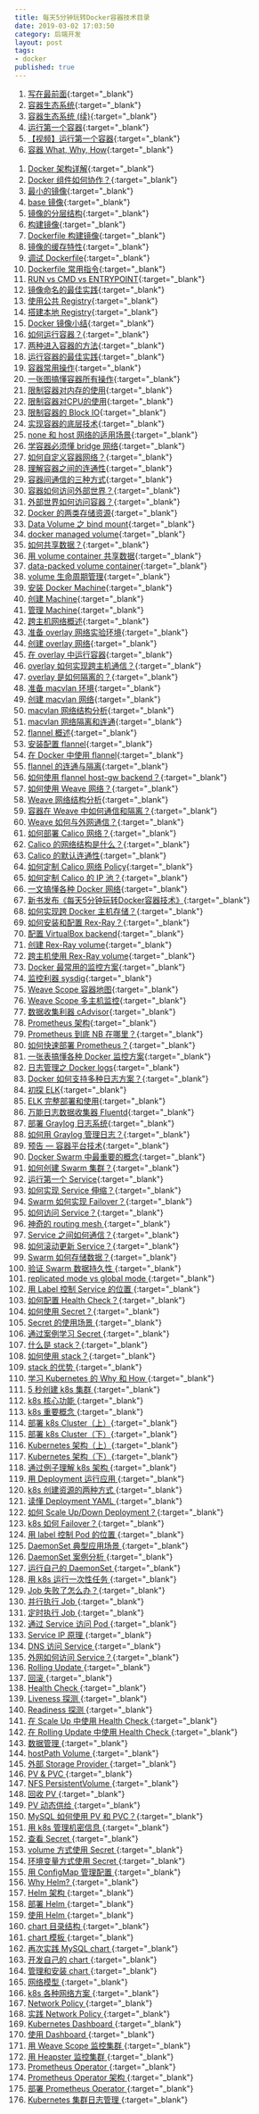 ```yaml
---
title: 每天5分钟玩转Docker容器技术目录
date: 2019-03-02 17:03:50
category: 后端开发
layout: post
tags:
- docker
published: true
---
```



1. [写在最前面](https://www.cnblogs.com/CloudMan6/p/6693772.html){:target="_blank"}
1. [容器生态系统](https://www.cnblogs.com/CloudMan6/p/6706546.html){:target="_blank"}
1. [容器生态系统 (续)](https://www.cnblogs.com/CloudMan6/p/6718464.html){:target="_blank"}
1. [运行第一个容器](https://www.cnblogs.com/CloudMan6/p/6727146.html){:target="_blank"}
1. [【视频】运行第一个容器](https://www.cnblogs.com/CloudMan6/p/6740469.html){:target="_blank"}
1. [容器 What, Why, How](https://www.cnblogs.com/CloudMan6/p/6751516.html){:target="_blank"}
<!-- more -->
1. [Docker 架构详解](https://www.cnblogs.com/CloudMan6/p/6763789.html){:target="_blank"}
1. [Docker 组件如何协作？](https://www.cnblogs.com/CloudMan6/p/6774519.html){:target="_blank"}
1. [最小的镜像](https://www.cnblogs.com/CloudMan6/p/6788841.html){:target="_blank"}
1. [base 镜像](https://www.cnblogs.com/CloudMan6/p/6799197.html){:target="_blank"}
1. [镜像的分层结构](https://www.cnblogs.com/CloudMan6/p/6806193.html){:target="_blank"}
1. [构建镜像](https://www.cnblogs.com/CloudMan6/p/6821332.html){:target="_blank"}
1. [Dockerfile 构建镜像](https://www.cnblogs.com/CloudMan6/p/6830067.html){:target="_blank"}
1. [镜像的缓存特性](https://www.cnblogs.com/CloudMan6/p/6839420.html){:target="_blank"}
1. [调试 Dockerfile](https://www.cnblogs.com/CloudMan6/p/6853329.html){:target="_blank"}
1. [Dockerfile 常用指令](https://www.cnblogs.com/CloudMan6/p/6864000.html){:target="_blank"}
1. [RUN vs CMD vs ENTRYPOINT](https://www.cnblogs.com/CloudMan6/p/6875834.html){:target="_blank"}
1. [镜像命名的最佳实践](https://www.cnblogs.com/CloudMan6/p/6885700.html){:target="_blank"}
1. [使用公共 Registry](https://www.cnblogs.com/CloudMan6/p/6896488.html){:target="_blank"}
1. [搭建本地 Registry](https://www.cnblogs.com/CloudMan6/p/6902325.html){:target="_blank"}
1. [Docker 镜像小结](https://www.cnblogs.com/CloudMan6/p/6913993.html){:target="_blank"}
1. [如何运行容器？](https://www.cnblogs.com/CloudMan6/p/6921132.html){:target="_blank"}
1. [两种进入容器的方法](https://www.cnblogs.com/CloudMan6/p/6928772.html){:target="_blank"}
1. [运行容器的最佳实践](https://www.cnblogs.com/CloudMan6/p/6942370.html){:target="_blank"}
1. [容器常用操作](https://www.cnblogs.com/CloudMan6/p/6952115.html){:target="_blank"}
1. [一张图搞懂容器所有操作](https://www.cnblogs.com/CloudMan6/p/6961665.html){:target="_blank"}
1. [限制容器对内存的使用](https://www.cnblogs.com/CloudMan6/p/6986499.html){:target="_blank"}
1. [限制容器对CPU的使用](https://www.cnblogs.com/CloudMan6/p/7003199.html){:target="_blank"}
1. [限制容器的 Block IO](https://www.cnblogs.com/CloudMan6/p/7016050.html){:target="_blank"}
1. [实现容器的底层技术](https://www.cnblogs.com/CloudMan6/p/7045784.html){:target="_blank"}
1. [none 和 host 网络的适用场景](https://www.cnblogs.com/CloudMan6/p/7053617.html){:target="_blank"}
1. [学容器必须懂 bridge 网络](https://www.cnblogs.com/CloudMan6/p/7066851.html){:target="_blank"}
1. [如何自定义容器网络？](https://www.cnblogs.com/CloudMan6/p/7077198.html){:target="_blank"}
1. [理解容器之间的连通性](https://www.cnblogs.com/CloudMan6/p/7087765.html){:target="_blank"}
1. [容器间通信的三种方式](https://www.cnblogs.com/CloudMan6/p/7096731.html){:target="_blank"}
1. [容器如何访问外部世界？](https://www.cnblogs.com/CloudMan6/p/7107407.html){:target="_blank"}
1. [外部世界如何访问容器？](https://www.cnblogs.com/CloudMan6/p/7118860.html){:target="_blank"}
1. [Docker 的两类存储资源](https://www.cnblogs.com/CloudMan6/p/7127843.html){:target="_blank"}
1. [Data Volume 之 bind mount](https://www.cnblogs.com/CloudMan6/p/7142150.html){:target="_blank"}
1. [docker managed volume](https://www.cnblogs.com/CloudMan6/p/7152775.html){:target="_blank"}
1. [如何共享数据？](https://www.cnblogs.com/CloudMan6/p/7163399.html){:target="_blank"}
1. [用 volume container 共享数据](https://www.cnblogs.com/CloudMan6/p/7188479.html){:target="_blank"}
1. [data-packed volume container](https://www.cnblogs.com/CloudMan6/p/7203285.html){:target="_blank"}
1. [volume 生命周期管理](https://www.cnblogs.com/CloudMan6/p/7214828.html){:target="_blank"}
1. [安装 Docker Machine](https://www.cnblogs.com/CloudMan6/p/7223599.html){:target="_blank"}
1. [创建 Machine](https://www.cnblogs.com/CloudMan6/p/7237420.html){:target="_blank"}
1. [管理 Machine](https://www.cnblogs.com/CloudMan6/p/7248188.html){:target="_blank"}
1. [跨主机网络概述](https://www.cnblogs.com/CloudMan6/p/7259266.html){:target="_blank"}
1. [准备 overlay 网络实验环境](https://www.cnblogs.com/CloudMan6/p/7270551.html){:target="_blank"}
1. [创建 overlay 网络](https://www.cnblogs.com/CloudMan6/p/7280787.html){:target="_blank"}
1. [在 overlay 中运行容器](https://www.cnblogs.com/CloudMan6/p/7294501.html){:target="_blank"}
1. [overlay 如何实现跨主机通信？](https://www.cnblogs.com/CloudMan6/p/7305989.html){:target="_blank"}
1. [overlay 是如何隔离的？](https://www.cnblogs.com/CloudMan6/p/7341487.html){:target="_blank"}
1. [准备 macvlan 环境](https://www.cnblogs.com/CloudMan6/p/7352620.html){:target="_blank"}
1. [创建 macvlan 网络](https://www.cnblogs.com/CloudMan6/p/7364332.html){:target="_blank"}
1. [macvlan 网络结构分析](https://www.cnblogs.com/CloudMan6/p/7383919.html){:target="_blank"}
1. [macvlan 网络隔离和连通](https://www.cnblogs.com/CloudMan6/p/7400580.html){:target="_blank"}
1. [flannel 概述](https://www.cnblogs.com/CloudMan6/p/7412150.html){:target="_blank"}
1. [安装配置 flannel](https://www.cnblogs.com/CloudMan6/p/7424858.html){:target="_blank"}
1. [在 Docker 中使用 flannel](https://www.cnblogs.com/CloudMan6/p/7441188.html){:target="_blank"}
1. [flannel 的连通与隔离](https://www.cnblogs.com/CloudMan6/p/7447716.html){:target="_blank"}
1. [如何使用 flannel host-gw backend？](https://www.cnblogs.com/CloudMan6/p/7457653.html){:target="_blank"}
1. [如何使用 Weave 网络？](https://www.cnblogs.com/CloudMan6/p/7471162.html){:target="_blank"}
1. [Weave 网络结构分析](https://www.cnblogs.com/CloudMan6/p/7482035.html){:target="_blank"}
1. [容器在 Weave 中如何通信和隔离？](https://www.cnblogs.com/CloudMan6/p/7491831.html){:target="_blank"}
1. [Weave 如何与外网通信？](https://www.cnblogs.com/CloudMan6/p/7500550.html){:target="_blank"}
1. [如何部署 Calico 网络？](https://www.cnblogs.com/CloudMan6/p/7509975.html){:target="_blank"}
1. [Calico 的网络结构是什么？](https://www.cnblogs.com/CloudMan6/p/7520164.html){:target="_blank"}
1. [Calico 的默认连通性](https://www.cnblogs.com/CloudMan6/p/7536746.html){:target="_blank"}
1. [如何定制 Calico 网络 Policy](https://www.cnblogs.com/CloudMan6/p/7552618.html){:target="_blank"}
1. [如何定制 Calico 的 IP 池？](https://www.cnblogs.com/CloudMan6/p/7571272.html){:target="_blank"}
1. [一文搞懂各种 Docker 网络](https://www.cnblogs.com/CloudMan6/p/7587532.html){:target="_blank"}
1. [新书发布《每天5分钟玩转Docker容器技术》](https://www.cnblogs.com/CloudMan6/p/7594225.html){:target="_blank"}
1. [如何实现跨 Docker 主机存储？](https://www.cnblogs.com/CloudMan6/p/7595437.html){:target="_blank"}
1. [如何安装和配置 Rex-Ray？](https://www.cnblogs.com/CloudMan6/p/7607705.html){:target="_blank"}
1. [配置 VirtualBox backend](https://www.cnblogs.com/CloudMan6/p/7617211.html){:target="_blank"}
1. [创建 Rex-Ray volume](https://www.cnblogs.com/CloudMan6/p/7624556.html){:target="_blank"}
1. [跨主机使用 Rex-Ray volume](https://www.cnblogs.com/CloudMan6/p/7630205.html){:target="_blank"}
1. [Docker 最常用的监控方案](https://www.cnblogs.com/CloudMan6/p/7637361.html){:target="_blank"}
1. [监控利器 sysdig](https://www.cnblogs.com/CloudMan6/p/7646995.html){:target="_blank"}
1. [Weave Scope 容器地图](https://www.cnblogs.com/CloudMan6/p/7655294.html){:target="_blank"}
1. [Weave Scope 多主机监控](https://www.cnblogs.com/CloudMan6/p/7674011.html){:target="_blank"}
1. [数据收集利器 cAdvisor](https://www.cnblogs.com/CloudMan6/p/7683190.html){:target="_blank"}
1. [Prometheus 架构](https://www.cnblogs.com/CloudMan6/p/7692765.html){:target="_blank"}
1. [Prometheus 到底 NB 在哪里？](https://www.cnblogs.com/CloudMan6/p/7709970.html){:target="_blank"}
1. [如何快速部署 Prometheus？](https://www.cnblogs.com/CloudMan6/p/7724576.html){:target="_blank"}
1. [一张表搞懂各种 Docker 监控方案](https://www.cnblogs.com/CloudMan6/p/7736176.html){:target="_blank"}
1. [日志管理之 Docker logs](https://www.cnblogs.com/CloudMan6/p/7749304.html){:target="_blank"}
1. [Docker 如何支持多种日志方案？](https://www.cnblogs.com/CloudMan6/p/7762369.html){:target="_blank"}
1. [初探 ELK](https://www.cnblogs.com/CloudMan6/p/7770916.html){:target="_blank"}
1. [ELK 完整部署和使用](https://www.cnblogs.com/CloudMan6/p/7787870.html){:target="_blank"}
1. [万能日志数据收集器 Fluentd](https://www.cnblogs.com/CloudMan6/p/7798224.html){:target="_blank"}
1. [部署 Graylog 日志系统](https://www.cnblogs.com/CloudMan6/p/7808708.html){:target="_blank"}
1. [如何用 Graylog 管理日志？](https://www.cnblogs.com/CloudMan6/p/7821817.html){:target="_blank"}
1. [预告 — 容器平台技术](https://www.cnblogs.com/CloudMan6/p/7834113.html){:target="_blank"}
1. [Docker Swarm 中最重要的概念](https://www.cnblogs.com/CloudMan6/p/7845365.html){:target="_blank"}
1. [如何创建 Swarm 集群？](https://www.cnblogs.com/CloudMan6/p/7862254.html){:target="_blank"}
1. [运行第一个 Service](https://www.cnblogs.com/CloudMan6/p/7874609.html){:target="_blank"}
1. [如何实现 Service 伸缩？](https://www.cnblogs.com/CloudMan6/p/7885667.html){:target="_blank"}
1. [Swarm 如何实现 Failover？](https://www.cnblogs.com/CloudMan6/p/7898245.html){:target="_blank"}
1. [如何访问 Service？](https://www.cnblogs.com/CloudMan6/p/7909136.html){:target="_blank"}
1. [神奇的 routing mesh ](https://www.cnblogs.com/CloudMan6/p/7930321.html){:target="_blank"}
1. [Service 之间如何通信？](https://www.cnblogs.com/CloudMan6/p/7967419.html){:target="_blank"}
1. [如何滚动更新 Service？](https://www.cnblogs.com/CloudMan6/p/7988455.html){:target="_blank"}
1. [Swarm 如何存储数据？](https://www.cnblogs.com/CloudMan6/p/8000906.html){:target="_blank"}
1. [验证 Swarm 数据持久性 ](https://www.cnblogs.com/CloudMan6/p/8016994.html){:target="_blank"}
1. [replicated mode vs global mode ](https://www.cnblogs.com/CloudMan6/p/8028712.html){:target="_blank"}
1. [用 Label 控制 Service 的位置 ](https://www.cnblogs.com/CloudMan6/p/8038799.html){:target="_blank"}
1. [如何配置 Health Check？](https://www.cnblogs.com/CloudMan6/p/8053323.html){:target="_blank"}
1. [如何使用 Secret？](https://www.cnblogs.com/CloudMan6/p/8068057.html){:target="_blank"}
1. [Secret 的使用场景 ](https://www.cnblogs.com/CloudMan6/p/8082429.html){:target="_blank"}
1. [通过案例学习 Secret ](https://www.cnblogs.com/CloudMan6/p/8098761.html){:target="_blank"}
1. [什么是 stack？](https://www.cnblogs.com/CloudMan6/p/8119150.html){:target="_blank"}
1. [如何使用 stack？](https://www.cnblogs.com/CloudMan6/p/8135714.html){:target="_blank"}
1. [stack 的优势 ](https://www.cnblogs.com/CloudMan6/p/8157391.html){:target="_blank"}
1. [学习 Kubernetes 的 Why 和 How ](https://www.cnblogs.com/CloudMan6/p/8178483.html){:target="_blank"}
1. [5 秒创建 k8s 集群 ](https://www.cnblogs.com/CloudMan6/p/8194895.html){:target="_blank"}
1. [k8s 核心功能 ](https://www.cnblogs.com/CloudMan6/p/8231789.html){:target="_blank"}
1. [k8s 重要概念 ](https://www.cnblogs.com/CloudMan6/p/8252204.html){:target="_blank"}
1. [部署 k8s Cluster（上）](https://www.cnblogs.com/CloudMan6/p/8269620.html){:target="_blank"}
1. [部署 k8s Cluster（下）](https://www.cnblogs.com/CloudMan6/p/8282367.html){:target="_blank"}
1. [Kubernetes 架构（上）](https://www.cnblogs.com/CloudMan6/p/8294766.html){:target="_blank"}
1. [Kubernetes 架构（下）](https://www.cnblogs.com/CloudMan6/p/8308334.html){:target="_blank"}
1. [通过例子理解 k8s 架构 ](https://www.cnblogs.com/CloudMan6/p/8323420.html){:target="_blank"}
1. [用 Deployment 运行应用 ](https://www.cnblogs.com/CloudMan6/p/8336904.html){:target="_blank"}
1. [k8s 创建资源的两种方式 ](https://www.cnblogs.com/CloudMan6/p/8351975.html){:target="_blank"}
1. [读懂 Deployment YAML ](https://www.cnblogs.com/CloudMan6/p/8370501.html){:target="_blank"}
1. [如何 Scale Up/Down Deployment？](https://www.cnblogs.com/CloudMan6/p/8383356.html){:target="_blank"}
1. [k8s 如何 Failover？](https://www.cnblogs.com/CloudMan6/p/8400717.html){:target="_blank"}
1. [用 label 控制 Pod 的位置 ](https://www.cnblogs.com/CloudMan6/p/8440366.html){:target="_blank"}
1. [DaemonSet 典型应用场景 ](https://www.cnblogs.com/CloudMan6/p/8445954.html){:target="_blank"}
1. [DaemonSet 案例分析 ](https://www.cnblogs.com/CloudMan6/p/8449209.html){:target="_blank"}
1. [运行自己的 DaemonSet ](https://www.cnblogs.com/CloudMan6/p/8452453.html){:target="_blank"}
1. [用 k8s 运行一次性任务 ](https://www.cnblogs.com/CloudMan6/p/8454758.html){:target="_blank"}
1. [Job 失败了怎么办？](https://www.cnblogs.com/CloudMan6/p/8457932.html){:target="_blank"}
1. [并行执行 Job ](https://www.cnblogs.com/CloudMan6/p/8468533.html){:target="_blank"}
1. [定时执行 Job ](https://www.cnblogs.com/CloudMan6/p/8476883.html){:target="_blank"}
1. [通过 Service 访问 Pod ](https://www.cnblogs.com/CloudMan6/p/8486913.html){:target="_blank"}
1. [Service IP 原理 ](https://www.cnblogs.com/CloudMan6/p/8503685.html){:target="_blank"}
1. [DNS 访问 Service ](https://www.cnblogs.com/CloudMan6/p/8512231.html){:target="_blank"}
1. [外网如何访问 Service？](https://www.cnblogs.com/CloudMan6/p/8526293.html){:target="_blank"}
1. [Rolling Update ](https://www.cnblogs.com/CloudMan6/p/8543006.html){:target="_blank"}
1. [回滚 ](https://www.cnblogs.com/CloudMan6/p/8553331.html){:target="_blank"}
1. [Health Check ](https://www.cnblogs.com/CloudMan6/p/8571325.html){:target="_blank"}
1. [Liveness 探测 ](https://www.cnblogs.com/CloudMan6/p/8594143.html){:target="_blank"}
1. [Readiness 探测 ](https://www.cnblogs.com/CloudMan6/p/8606866.html){:target="_blank"}
1. [在 Scale Up 中使用 Health Check ](https://www.cnblogs.com/CloudMan6/p/8621305.html){:target="_blank"}
1. [在 Rolling Update 中使用 Health Check ](https://www.cnblogs.com/CloudMan6/p/8642831.html){:target="_blank"}
1. [数据管理 ](https://www.cnblogs.com/CloudMan6/p/8655279.html){:target="_blank"}
1. [hostPath Volume ](https://www.cnblogs.com/CloudMan6/p/8667779.html){:target="_blank"}
1. [外部 Storage Provider ](https://www.cnblogs.com/CloudMan6/p/8685547.html){:target="_blank"}
1. [PV & PVC ](https://www.cnblogs.com/CloudMan6/p/8705515.html){:target="_blank"}
1. [NFS PersistentVolume ](https://www.cnblogs.com/CloudMan6/p/8721078.html){:target="_blank"}
1. [回收 PV ](https://www.cnblogs.com/CloudMan6/p/8742573.html){:target="_blank"}
1. [PV 动态供给 ](https://www.cnblogs.com/CloudMan6/p/8776073.html){:target="_blank"}
1. [MySQL 如何使用 PV 和 PVC？](https://www.cnblogs.com/CloudMan6/p/8806237.html){:target="_blank"}
1. [用 k8s 管理机密信息 ](https://www.cnblogs.com/CloudMan6/p/8848295.html){:target="_blank"}
1. [查看 Secret ](https://www.cnblogs.com/CloudMan6/p/8861341.html){:target="_blank"}
1. [volume 方式使用 Secret ](https://www.cnblogs.com/CloudMan6/p/8868352.html){:target="_blank"}
1. [环境变量方式使用 Secret ](https://www.cnblogs.com/CloudMan6/p/8905466.html){:target="_blank"}
1. [用 ConfigMap 管理配置 ](https://www.cnblogs.com/CloudMan6/p/8925374.html){:target="_blank"}
1. [Why Helm? ](https://www.cnblogs.com/CloudMan6/p/8949347.html){:target="_blank"}
1. [Helm 架构 ](https://www.cnblogs.com/CloudMan6/p/8970314.html){:target="_blank"}
1. [部署 Helm ](https://www.cnblogs.com/CloudMan6/p/8974338.html){:target="_blank"}
1. [使用 Helm ](https://www.cnblogs.com/CloudMan6/p/8983824.html){:target="_blank"}
1. [chart 目录结构 ](https://www.cnblogs.com/CloudMan6/p/8997225.html){:target="_blank"}
1. [chart 模板 ](https://www.cnblogs.com/CloudMan6/p/9006203.html){:target="_blank"}
1. [再次实践 MySQL chart ](https://www.cnblogs.com/CloudMan6/p/9017730.html){:target="_blank"}
1. [开发自己的 chart ](https://www.cnblogs.com/CloudMan6/p/9030880.html){:target="_blank"}
1. [管理和安装 chart ](https://www.cnblogs.com/CloudMan6/p/9039236.html){:target="_blank"}
1. [网络模型 ](https://www.cnblogs.com/CloudMan6/p/9048205.html){:target="_blank"}
1. [k8s 各种网络方案 ](https://www.cnblogs.com/CloudMan6/p/9064712.html){:target="_blank"}
1. [Network Policy ](https://www.cnblogs.com/CloudMan6/p/9073610.html){:target="_blank"}
1. [实践 Network Policy ](https://www.cnblogs.com/CloudMan6/p/9085187.html){:target="_blank"}
1. [Kubernetes Dashboard ](https://www.cnblogs.com/CloudMan6/p/9097274.html){:target="_blank"}
1. [使用 Dashboard ](https://www.cnblogs.com/CloudMan6/p/9103197.html){:target="_blank"}
1. [用 Weave Scope 监控集群 ](https://www.cnblogs.com/CloudMan6/p/9118943.html){:target="_blank"}
1. [用 Heapster 监控集群 ](https://www.cnblogs.com/CloudMan6/p/9127893.html){:target="_blank"}
1. [Prometheus Operator ](https://www.cnblogs.com/CloudMan6/p/9141757.html){:target="_blank"}
1. [Prometheus Operator 架构 ](https://www.cnblogs.com/CloudMan6/p/9148723.html){:target="_blank"}
1. [部署 Prometheus Operator ](https://www.cnblogs.com/CloudMan6/p/9162353.html){:target="_blank"}
1. [Kubernetes 集群日志管理 ](https://www.cnblogs.com/CloudMan6/p/9173360.html){:target="_blank"}